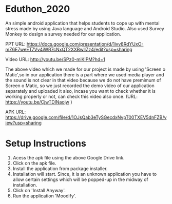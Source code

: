 # Eduthon_2020
An simple android application that helps students to cope up with mental stress made by using Java language and Android Studio. Also used Survey Monkey to design a survey 
needed for our application.

PPT URL: https://docs.google.com/presentation/d/1ivv8RdYUxO-mZ6E7weET7Vv4iWR7cNxQT2XXBwllZz4/edit?usp=sharing

Video URL: http://youtu.be/SPz0-miKlPM?hd=1

The above video which we made for our project is made by using 'Screen o Matic',so in our application there is a part where we used media player and the sound is not clear in that video because we do not have premimum of Screen o Matic, so we just recorded the demo video of our application separately and uploaded it also, incase you want to check whether it is working properly or not, can check this video also once.
(URL: https://youtu.be/CjwTDlNaojw )

APK URL: https://drive.google.com/file/d/1OJsQab3eTySGecdxNvpT00TXEV5dnFZB/view?usp=sharing

# Setup Instructions
1) Acess the apk file using the above Google Drive link.
2) Click on the apk file.
3) Install the application from package installer.
4) Installation will start. Since, it is an unknown application you have to allow certain settings which will be popped-up in the midway of installation.
5) Click on 'Install Anyway'.
6) Run the application 'Moodify'.


